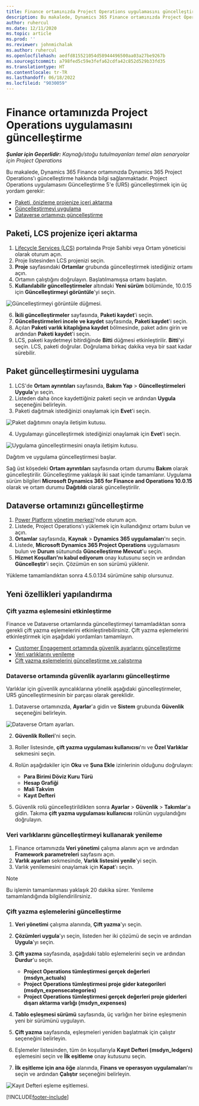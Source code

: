 ```yaml
---
title: Finance ortamınızda Project Operations uygulamasını güncelleştirme
description: Bu makalede, Dynamics 365 Finance ortamınızda Project Operations'ı güncelleştirme hakkında bilgi sağlanmaktadır.
author: ruhercul
ms.date: 12/11/2020
ms.topic: article
ms.prod: ''
ms.reviewer: johnmichalak
ms.author: ruhercul
ms.openlocfilehash: aedfd815521054d58944496500aa03a27be9267b
ms.sourcegitcommit: a798fed5c59e3fefa62cdfa42c852d529b33fd35
ms.translationtype: HT
ms.contentlocale: tr-TR
ms.lasthandoff: 06/18/2022
ms.locfileid: "9030059"
---
```

# <a name="update-project-operations-in-your-finance-environment"></a>Finance ortamınızda Project Operations uygulamasını güncelleştirme

_**Şunlar için Geçerlidir:** Kaynağı/stoğu tutulmayanları temel alan senaryolar için Project Operations_


Bu makalede, Dynamics 365 Finance ortamınızda Dynamics 365 Project Operations'ı güncelleştirme hakkında bilgi sağlanmaktadır. Project Operations uygulamasını Güncelleştirme 5'e (UR5) güncelleştirmek için üç yordam gerekir:

- [Paketi, önizleme projenize içeri aktarma](#import)
- [Güncelleştirmeyi uygulama](#apply)
- [Dataverse ortamınızı güncelleştirme](#update)

## <a name="import-the-package-into-your-lcs-project"></a><a name="import"></a>Paketi, LCS projenize içeri aktarma

1. [Lifecycle Services (LCS)](https://lcs.dynamics.com/) portalında Proje Sahibi veya Ortam yöneticisi olarak oturum açın.
2. Proje listesinden LCS projenizi seçin.
3. **Proje** sayfasındaki **Ortamlar** grubunda güncelleştirmek istediğiniz ortamı açın.
4. Ortamın çalıştığını doğrulayın. Başlatılmamışsa ortamı başlatın.
5. **Kullanılabilir güncelleştirmeler** altındaki **Yeni sürüm** bölümünde, 10.0.15 için **Güncelleştirmeyi görüntüle**'yi seçin.

![Güncelleştirmeyi görüntüle düğmesi.](media/view-update.png)

6. **İkili güncelleştirmeler** sayfasında, **Paketi kaydet**'i seçin.
7. **Güncelleştirmeleri incele ve kaydet** sayfasında, **Paketi kaydet**'i seçin.
8. Açılan **Paketi varlık kitaplığına kaydet** bölmesinde, paket adını girin ve ardından **Paketi kaydet**'i seçin.
9. LCS, paketi kaydetmeyi bitirdiğinde **Bitti** düğmesi etkinleştirilir. **Bitti**'yi seçin. LCS, paketi doğrular. Doğrulama birkaç dakika veya bir saat kadar sürebilir.


## <a name="apply-the-package-update"></a><a name="apply"></a>Paket güncelleştirmesini uygulama

1. LCS'de **Ortam ayrıntıları** sayfasında, **Bakım Yap** > **Güncelleştirmeleri Uygula**'yı seçin.
2. Listeden daha önce kaydettiğiniz paketi seçin ve ardından **Uygula** seçeneğini belirleyin.
3. Paketi dağıtmak istediğinizi onaylamak için **Evet**'i seçin.

![Paket dağıtımını onayla iletişim kutusu.](media/confirm-package-deployment.png)

4. Uygulamayı güncelleştirmek istediğinizi onaylamak için **Evet**'i seçin.

![Uygulama güncelleştirmesini onayla iletişim kutusu.](media/confirm-application-update.png)

Dağıtım ve uygulama güncelleştirmesi başlar. 

Sağ üst köşedeki **Ortam ayrıntıları** sayfasında ortam durumu **Bakım** olarak güncelleştirilir. Güncelleştirme yaklaşık iki saat içinde tamamlanır. Uygulama sürüm bilgileri **Microsoft Dynamics 365 for Finance and Operations 10.0.15** olarak ve ortam durumu **Dağıtıldı** olarak güncelleştirilir.


## <a name="update-your-dataverse-environment"></a><a name="update"></a>Dataverse ortamınızı güncelleştirme

1. [Power Platform yönetim merkezi](https://admin.powerplatform.com/)'nde oturum açın.
2. Listede, Project Operations'ı yüklemek için kullandığınız ortamı bulun ve açın.
3. **Ortamlar** sayfasında, **Kaynak** > **Dynamics 365 uygulamaları**'nı seçin.
4. Listede, **Microsoft Dynamics 365 Project Operations** uygulamasını bulun ve **Durum** sütununda **Güncelleştirme Mevcut**'u seçin.
5. **Hizmet Koşulları'nı kabul ediyorum** onay kutusunu seçin ve ardından **Güncelleştir**'i seçin. Çözümün en son sürümü yüklenir.

Yükleme tamamlandıktan sonra 4.5.0.134 sürümüne sahip olursunuz.

## <a name="configure-new-features"></a>Yeni özellikleri yapılandırma

### <a name="enable-dual-write-mapping"></a>Çift yazma eşlemesini etkinleştirme

Finance ve Dataverse ortamlarında güncelleştirmeyi tamamladıktan sonra gerekli çift yazma eşlemelerini etkinleştirebilirsiniz. Çift yazma eşlemelerini etkinleştirmek için aşağıdaki yordamları tamamlayın.

- [Customer Engagement ortamında güvenlik ayarlarını güncelleştirme](#security)
- [Veri varlıklarını yenileme](#refresh)
- [Çift yazma eşlemelerini güncelleştirme ve çalıştırma](#run)

### <a name="update-security-settings-on-the-dataverse-environment"></a><a name="security"></a>Dataverse ortamında güvenlik ayarlarını güncelleştirme

Varlıklar için güvenlik ayrıcalıklarına yönelik aşağıdaki güncelleştirmeler, UR5 güncelleştirmesinin bir parçası olarak gereklidir.

1. Dataverse ortamınızda, **Ayarlar**'a gidin ve **Sistem** grubunda **Güvenlik** seçeneğini belirleyin.

![Dataverse Ortam ayarları.](media/Picture21.png)

2. **Güvenlik Rolleri**'ni seçin.
3. Roller listesinde, **çift yazma uygulaması kullanıcısı**'nı ve **Özel Varlıklar** sekmesini seçin. 
4. Rolün aşağıdakiler için **Oku** ve **Şuna Ekle** izinlerinin olduğunu doğrulayın:

      - **Para Birimi Döviz Kuru Türü**
      - **Hesap Grafiği** 
      - **Mali Takvim** 
      - **Kayıt Defteri**

5. Güvenlik rolü güncelleştirildikten sonra **Ayarlar** > **Güvenlik** > **Takımlar**'a gidin. Takıma **çift yazma uygulaması kullanıcısı** rolünün uygulandığını doğrulayın. 

### <a name="refresh-data-entities-from-the-update"></a><a name="refresh"></a>Veri varlıklarını güncelleştirmeyi kullanarak yenileme

1. Finance ortamınızda **Veri yönetimi** çalışma alanını açın ve ardından **Framework parametreleri** sayfasını açın.
2. **Varlık ayarları** sekmesinde, **Varlık listesini yenile**'yi seçin.
3. Varlık yenilemesini onaylamak için **Kapat**'ı seçin.

 > [!NOTE]
 > Bu işlemin tamamlanması yaklaşık 20 dakika sürer. Yenileme tamamlandığında bilgilendirilirsiniz.

### <a name="update-dual-write-mappings"></a><a name="run"></a>Çift yazma eşlemelerini güncelleştirme

1. **Veri yönetimi** çalışma alanında, **Çift yazma**'yı seçin.
2. **Çözümleri uygula**'yı seçin, listeden her iki çözümü de seçin ve ardından **Uygula**'yı seçin.
3. **Çift yazma** sayfasında, aşağıdaki tablo eşlemelerini seçin ve ardından **Durdur**'u seçin.

    - **Project Operations tümleştirmesi gerçek değerleri (msdyn_actuals)**
    - **Project Operations tümleştirmesi proje gider kategorileri (msdyn_expensecategories)**
    - **Project Operations tümleştirmesi gerçek değerleri proje giderleri dışarı aktarma varlığı (msdyn_expenses)**

4. **Tablo eşleşmesi sürümü** sayfasında, üç varlığın her birine eşleşmenin yeni bir sürümünü uygulayın.
5. **Çift yazma** sayfasında, eşleşmeleri yeniden başlatmak için çalıştır seçeneğini belirleyin.
6. Eşlemeler listesinden, tüm ön koşullarıyla **Kayıt Defteri (msdyn_ledgers)** eşlemesini seçin ve **İlk eşitleme** onay kutusunu seçin. 
7. **İlk eşitleme için ana öğe** alanında, **Finans ve operasyon uygulamaları**'nı seçin ve ardından **Çalıştır** seçeneğini belirleyin.
 
 ![Kayıt Defteri eşleme eşitlemesi.](media/DW6.png)
 


[!INCLUDE[footer-include](../includes/footer-banner.md)]